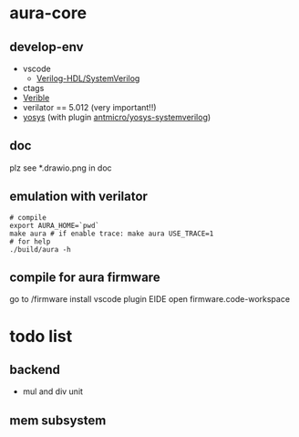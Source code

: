 # aura-core


## develop-env
- vscode
  - [Verilog-HDL/SystemVerilog](https://github.com/mshr-h/vscode-verilog-hdl-support)
- ctags
- [Verible](https://github.com/chipsalliance/verible)
- verilator == 5.012 (very important!!)
- [yosys](https://github.com/YosysHQ/yosys) (with plugin [antmicro/yosys-systemverilog](https://github.com/antmicro/yosys-systemverilog))

## doc
plz see *.drawio.png in doc


## emulation with verilator
```
# compile
export AURA_HOME=`pwd`
make aura # if enable trace: make aura USE_TRACE=1
# for help
./build/aura -h
```
## compile for aura firmware
go to /firmware
install vscode plugin EIDE
open firmware.code-workspace


# todo list

## backend
- mul and div unit

## mem subsystem
